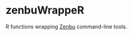 # zenbuWrappeR
R functions wrapping [Zenbu][] command-line tools.

[Zenbu]: http://fantom.gsc.riken.jp/zenbu